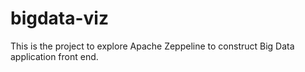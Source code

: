 # bigdata-viz

This is the project to explore Apache Zeppeline to construct Big Data application front end.
